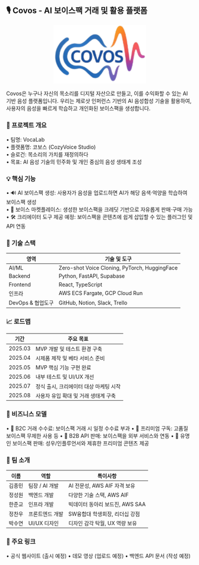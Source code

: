## 🎙️ Covos - AI 보이스팩 거래 및 활용 플랫폼

<div align="center">
  <img src="frontend/src/assets/logo.png" alt="대체 텍스트", width="250">
</div>

Covos은 누구나 자신의 목소리를 디지털 자산으로 만들고, 이를 수익화할 수 있는 AI 기반 음성 플랫폼입니다. 우리는 제로샷 인퍼런스 기반의 AI 음성합성 기술을 활용하여, 사용자의 음성을 빠르게 학습하고 개인화된 보이스팩을 생성합니다.

### 🚀 프로젝트 개요
•	팀명: VocaLab  
•	플랫폼명: 코보스 (CozyVoice Studio)  
•	슬로건: 목소리의 가치를 재정의하다  
•	목표: AI 음성 기술의 민주화 및 개인 중심의 음성 생태계 조성  

### 💡 핵심 기능
•	🔊 AI 보이스팩 생성: 사용자가 음성을 업로드하면 AI가 해당 음색·억양을 학습하여 보이스팩 생성  
•	💱 보이스 마켓플레이스: 생성한 보이스팩을 크레딧 기반으로 자유롭게 판매·구매 가능  
•	🛠️ 크리에이터 도구 제공 예정: 보이스팩을 콘텐츠에 쉽게 삽입할 수 있는 플러그인 및 API 연동

### 🧠 기술 스택

| 영역              | 기술 및 도구                             |
|------------------|------------------------------------------|
| AI/ML            | Zero-shot Voice Cloning, PyTorch, HuggingFace |
| Backend          | Python, FastAPI, Supabase                |
| Frontend         | React, TypeScript                        |
| 인프라           | AWS ECS Fargate, GCP Cloud Run           |
| DevOps & 협업도구 | GitHub, Notion, Slack, Trello            |

### 📈 로드맵

| 기간     | 주요 목표                            |
|----------|-------------------------------------|
| 2025.03  | MVP 개발 및 테스트 환경 구축         |
| 2025.04  | 시제품 제작 및 베타 서비스 준비      |
| 2025.05  | MVP 핵심 기능 구현 완료              |
| 2025.06  | 내부 테스트 및 UI/UX 개선            |
| 2025.07  | 정식 출시, 크리에이터 대상 마케팅 시작 |
| 2025.08  | 사용자 유입 확대 및 거래 생태계 구축   |

### 🧩 비즈니스 모델
•	🧾 B2C 거래 수수료: 보이스팩 거래 시 일정 수수료 부과
•	🔁 프리미엄 구독: 고품질 보이스팩 무제한 사용 등
•	👥 B2B API 판매: 보이스팩을 외부 서비스와 연동
•	🎤 유명인 보이스팩 판매: 성우/인플루언서와 제휴한 프리미엄 콘텐츠 제공

### 👥 팀 소개

| 이름     | 역할             | 특이사항                    |
|----------|------------------|-----------------------------|
| 김종민 | 팀장 / AI 개발     | AI 전문성, AWS AIF 자격 보유 |
| 정성원 | 백엔드 개발        | 다양한 기술 스택, AWS AIF    |
| 한준교 | 인프라 개발        | 빅데이터 동아리 보드진, AWS SAA |
| 정찬우 | 프론트엔드 개발    | SW융합대 학생회장, 리더십 강점 |
| 박수연 | UI/UX 디자인      | 디자인 감각 탁월, UX 역량 보유 |

### 🔗 주요 링크
•	공식 웹사이트 (출시 예정)
•	데모 영상 (업로드 예정)
•	백엔드 API 문서 (작성 예정)